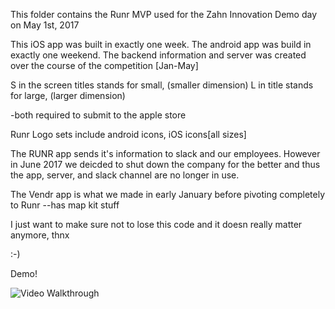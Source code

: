 This folder contains the Runr MVP used for the Zahn Innovation Demo day on May 1st, 2017

This iOS app was built in exactly one week.
The android app was build in exactly one weekend.
The backend information and server was created over the course of the competition [Jan-May]


S in the screen titles stands for small, (smaller dimension)
L in title stands for large, (larger dimension)

-both required to submit to the apple store

Runr Logo sets include android icons, iOS icons[all sizes]

The RUNR app sends it's  information to slack and our employees. However in June 2017 we deicded to shut down the company for the better and thus the app, server, and slack channel are no longer in use.

The Vendr app is what we made in early January before pivoting completely to Runr
--has map kit stuff 


I just want to make sure not to lose this code and it doesn really matter anymore, thnx

:-)

Demo!


<img src='https://i.imgur.com/Pj0NxWF.gif' title='Video Walkthrough' width='' alt='Video Walkthrough' />

